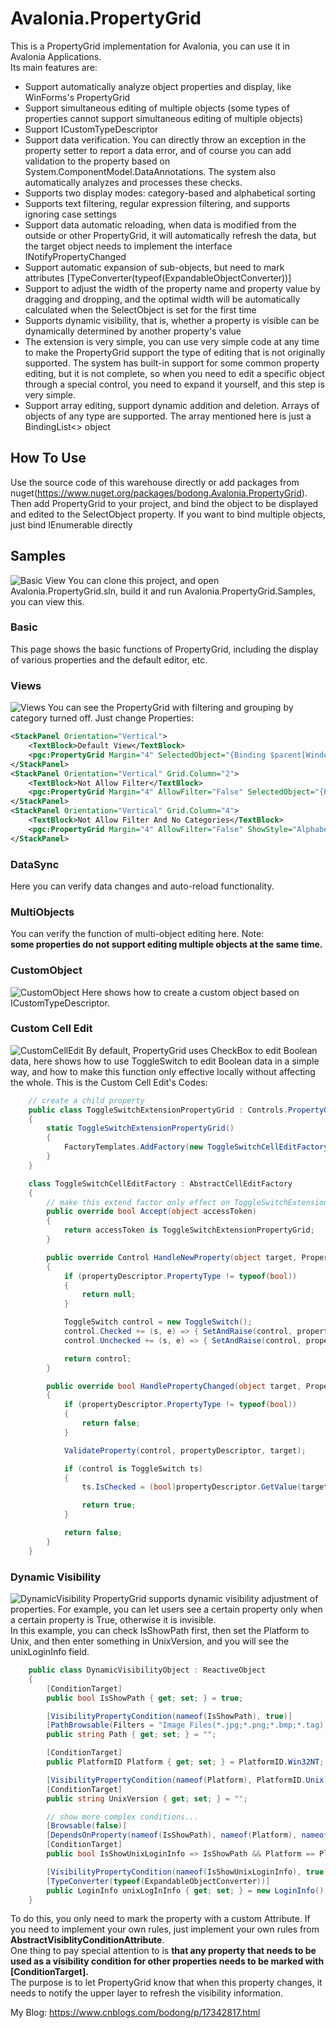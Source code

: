 # Avalonia.PropertyGrid
This is a PropertyGrid implementation for Avalonia, you can use it in Avalonia Applications.  
Its main features are:  
* Support automatically analyze object properties and display, like WinForms's PropertyGrid
* Support simultaneous editing of multiple objects (some types of properties cannot support simultaneous 
editing of multiple objects)  
* Support ICustomTypeDescriptor
* Support data verification. You can directly throw an exception in the property setter to report a data error, and of course you can add validation to the property based on System.ComponentModel.DataAnnotations. The system also automatically analyzes and processes these checks.
* Supports two display modes: category-based and alphabetical sorting  
* Supports text filtering, regular expression filtering, and supports ignoring case settings  
* Support data automatic reloading, when data is modified from the outside or other PropertyGrid, it will automatically refresh the data, but the target object needs to implement the interface INotifyPropertyChanged
* Support automatic expansion of sub-objects, but need to mark attributes [TypeConverter(typeof(ExpandableObjectConverter))]
* Support to adjust the width of the property name and property value by dragging and dropping, and the optimal width will be automatically calculated when the SelectObject is set for the first time  
* Supports dynamic visibility, that is, whether a property is visible can be dynamically determined by another property's value
* The extension is very simple, you can use very simple code at any time to make the PropertyGrid support the type of editing that is not originally supported. The system has built-in support for some common property editing, but it is not complete, so when you need to edit a specific object through a special control, you need to expand it yourself, and this step is very simple.
* Support array editing, support dynamic addition and deletion. Arrays of objects of any type are supported. The array mentioned here is just a BindingList<> object

## How To Use
Use the source code of this warehouse directly or add packages from nuget(https://www.nuget.org/packages/bodong.Avalonia.PropertyGrid).  
Then add PropertyGrid to your project, and bind the object to be displayed and edited to the SelectObject property. If you want to bind multiple objects, just bind IEnumerable<T> directly

## Samples
![Basic View](./Docs/Images/BasicView.png)
You can clone this project, and open Avalonia.PropertyGrid.sln, build it and run Avalonia.PropertyGrid.Samples, you can view this.

### Basic
This page shows the basic functions of PropertyGrid, including the display of various properties and the default editor, etc.  

### Views
![Views](./Docs/Images/Views.png)
You can see the PropertyGrid with filtering and grouping by category turned off. Just change Properties:
```xml
<StackPanel Orientation="Vertical">
    <TextBlock>Default View</TextBlock>
    <pgc:PropertyGrid Margin="4" SelectedObject="{Binding $parent[Window].DataContext.simpleObject}"></pgc:PropertyGrid>
</StackPanel>
<StackPanel Orientation="Vertical" Grid.Column="2">
    <TextBlock>Not Allow Filter</TextBlock>
    <pgc:PropertyGrid Margin="4" AllowFilter="False" SelectedObject="{Binding $parent[Window].DataContext.simpleObject}"></pgc:PropertyGrid>
</StackPanel>
<StackPanel Orientation="Vertical" Grid.Column="4">
    <TextBlock>Not Allow Filter And No Categories</TextBlock>
    <pgc:PropertyGrid Margin="4" AllowFilter="False" ShowStyle="Alphabetic" SelectedObject="{Binding $parent[Window].DataContext.simpleObject}"></pgc:PropertyGrid>
</StackPanel>
```

### DataSync
Here you can verify data changes and auto-reload functionality.

### MultiObjects
You can verify the function of multi-object editing here. Note:   
**some properties do not support editing multiple objects at the same time.**

### CustomObject
![CustomObject](./Docs/Images/CustomObject.png)
Here shows how to create a custom object based on ICustomTypeDescriptor.

### Custom Cell Edit
![CustomCellEdit](./Docs/Images/CustomCellEdit.png)
By default, PropertyGrid uses CheckBox to edit Boolean data, here shows how to use ToggleSwitch to edit Boolean data in a simple way, and how to make this function only effective locally without affecting the whole.
This is the Custom Cell Edit's Codes:
```C#
    // create a child property
    public class ToggleSwitchExtensionPropertyGrid : Controls.PropertyGrid
    {
        static ToggleSwitchExtensionPropertyGrid()
        {
            FactoryTemplates.AddFactory(new ToggleSwitchCellEditFactory());
        }
    }

    class ToggleSwitchCellEditFactory : AbstractCellEditFactory
    {
        // make this extend factor only effect on ToggleSwitchExtensionPropertyGrid
        public override bool Accept(object accessToken)
        {
            return accessToken is ToggleSwitchExtensionPropertyGrid;
        }

        public override Control HandleNewProperty(object target, PropertyDescriptor propertyDescriptor)
        {
            if (propertyDescriptor.PropertyType != typeof(bool))
            {
                return null;
            }

            ToggleSwitch control = new ToggleSwitch();
            control.Checked += (s, e) => { SetAndRaise(control, propertyDescriptor, target, true); };
            control.Unchecked += (s, e) => { SetAndRaise(control, propertyDescriptor, target, false); };

            return control;
        }

        public override bool HandlePropertyChanged(object target, PropertyDescriptor propertyDescriptor, Control control)
        {
            if (propertyDescriptor.PropertyType != typeof(bool))
            {
                return false;
            }

            ValidateProperty(control, propertyDescriptor, target);

            if (control is ToggleSwitch ts)
            {
                ts.IsChecked = (bool)propertyDescriptor.GetValue(target);

                return true;
            }

            return false;
        }
    }
```

### Dynamic Visibility
![DynamicVisibility](./Docs/Images/DynamicVisibility.png)
PropertyGrid supports dynamic visibility adjustment of properties. For example, you can let users see a certain property only when a certain property is True, otherwise it is invisible.  
In this example, you can check IsShowPath first, then set the Platform to Unix, and then enter something in UnixVersion, and you will see the unixLoginInfo field.

```C#
    public class DynamicVisibilityObject : ReactiveObject
    {
        [ConditionTarget]
        public bool IsShowPath { get; set; } = true;

        [VisibilityPropertyCondition(nameof(IsShowPath), true)]
        [PathBrowsable(Filters = "Image Files(*.jpg;*.png;*.bmp;*.tag)|*.jpg;*.png;*.bmp;*.tag")]
        public string Path { get; set; } = "";

        [ConditionTarget]
        public PlatformID Platform { get; set; } = PlatformID.Win32NT;

        [VisibilityPropertyCondition(nameof(Platform), PlatformID.Unix)]
        [ConditionTarget]
        public string UnixVersion { get; set; } = "";

        // show more complex conditions...
        [Browsable(false)]
        [DependsOnProperty(nameof(IsShowPath), nameof(Platform), nameof(UnixVersion))]
        [ConditionTarget]
        public bool IsShowUnixLoginInfo => IsShowPath && Platform == PlatformID.Unix && UnixVersion.IsNotNullOrEmpty();

        [VisibilityPropertyCondition(nameof(IsShowUnixLoginInfo), true)]
        [TypeConverter(typeof(ExpandableObjectConverter))]
        public LoginInfo unixLogInInfo { get; set; } = new LoginInfo();
    }
```
To do this, you only need to mark the property with a custom Attribute. If you need to implement your own rules, just implement your own rules from **AbstractVisiblityConditionAttribute**.  
One thing to pay special attention to is **that any property that needs to be used as a visibility condition for other properties needs to be marked with [ConditionTarget].**   
The purpose is to let PropertyGrid know that when this property changes, it needs to notify the upper layer to refresh the visibility information.

My Blog: https://www.cnblogs.com/bodong/p/17342817.html


